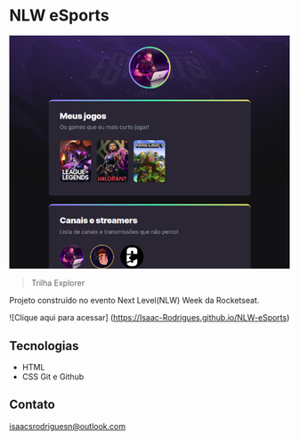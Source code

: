 # NLW eSports

![preview](./.github/preview.png)

> Trilha Explorer

Projeto construído no evento Next Level(NLW) Week da Rocketseat.

![Clique aqui para acessar] (https://Isaac-Rodrigues.github.io/NLW-eSports)



## Tecnologias

- HTML
- CSS
Git e Github

## Contato
 isaacsrodriguesn@outlook.com